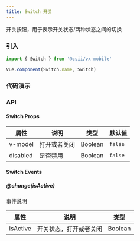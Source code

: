 ```yaml
---
title: Switch 开关
---
```


开关按钮，用于表示开关状态/两种状态之间的切换

### 引入

```javascript
import { Switch } from '@csii/vx-mobile'

Vue.component(Switch.name, Switch)
```

### 代码演示
<!-- DEMO -->

### API

#### Switch Props
|属性 | 说明 | 类型 | 默认值|
|----|-----|------|------|
|v-model|打开或者关闭|Boolean|`false`|
|disabled|是否禁用|Boolean|`false`|

#### Switch Events

##### @change(isActive)
事件说明

|属性 | 说明 | 类型 |
|----|-----|------|
|isActive|开关状态，打开或者关闭|Boolean|
